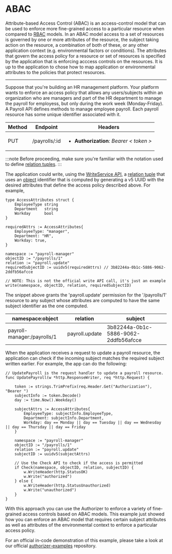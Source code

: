 
# ABAC

Attribute-based Access Control (ABAC) is an access-control model that can be used to enforce more fine-grained access to a particular resource when compared to [RBAC](./rbac) models. In an ABAC model access to a set of resources is governed by one or more attributes of the resource, the subject taking action on the resource, a combination of both of these, or any other application context (e.g. environmental factors or conditions). The attributes that govern the access policy for a resource or set of resources is specified by the application that is enforcing acccess controls on the resources. It is up to the application to chose how to map application or environmental attributes to the policies that protect resources.

----

Suppose that you're building an HR management platform. Your platform wants to enforce an access policy that allows any users/subjects within an organization who are managers and part of the HR department to manage the payroll for employess, but only during the work week (Monday-Friday). A Payroll API defines methods to manage employee payroll. Each payroll resource has some unique identifier associated with it.


| Method | Endpoint | Headers |
|--------|----------|---------|
| PUT    | /payrolls/:id | <ul><li><b>Authorization</b>: <i>Bearer < token ></i></li></ul> |

:::note
Before proceeding, make sure you're familiar with the notation used to define [relation tuples](../concepts/relation-tuples).
:::

The application could write, using the [WriteService API](../../api-reference/write-service), a [relation tuple](../concepts/relation-tuples) that uses an [object](../concepts/objects) identifier that is computed by generating a v5 UUID with the desired attributes that define the access policy described above. For example,

```
type AccessAttributes struct {
    EmployeeType string
    Department   string
    Workday      bool
}

requiredAttrs := AccessAttributes{
    EmployeeType: "manager",
    Department: "HR",
    Workday: true,
}

namespace := "payroll-manager"
objectID := "/payrolls/1"
relation := "payroll.update"
requiredSubjectID := uuidv5(requiredAttrs) // 3b82244a-0b1c-5886-9062-2ddfb56afcce

// NOTE: This is not the official write API call, it's just an example
write(namespace, objectID, relation, requiredSubjectID)
```

The snippet above grants the 'payroll.update' permission for the '/payrolls/1' resource to any subject whose attributes are computed to have the same subject identifier as the one computed.

| namespace:object | relation | subject |
|------------------|----------|---------|
| payroll-manager:/payrolls/1 | payroll.update | 3b82244a-0b1c-5886-9062-2ddfb56afcce |

When the application receives a request to update a payroll resource, the application can check if the incoming subject matches the required subject written earlier. For example, the app can do the following:

```
// UpdatePayroll is the request handler to update a payroll resource.
func UpdatePayroll(w *http.ResponseWriter, req *http.Request) {

    token := strings.TrimPrefix(req.Header.Get("Authorization"), "Bearer ")
    subjectInfo := token.Decode()
    day := time.Now().Weekday()

    subjectAttrs := AccessAttributes{
        EmployeeType: subjectInfo.EmployeeType,
        Department: subjectInfo.Department,
        Workday: day == Monday || day == Tuesday || day == Wednesday || day == Thursday || day == Friday
    }

    namespace := "payroll-manager"
    objectID := "/payrolls/1"
    relation := "payroll.update"
    subjectID := uuidv5(subjectAttrs)

    // Use the Check API to check if the access is permitted
    if Check(namespace, objectID, relation, subjectID) {
        w.WriteHeader(http.StatusOK)
        w.Write("authorized")
    } else {
        w.WriteHeader(http.StatusUnauthorized)
        w.Write("unauthorized")
    }
}
```

With this approach you can use the Authorizer to enforce a variety of fine-grained access controls based on ABAC models. This example just showed how you can enforce an ABAC model that requires certain subject attributes as well as attributes of the environmental context to enforce a particular access policy.

For an official in-code demonstration of this example, please take a look at our official [authorizer-examples](https://github.com/authorizer-tech/authorizer-examples) repository.